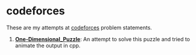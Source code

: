 # codeforces

These are my attempts at [codeforces](https://codeforces.com) problem statements.


1. [**One-Dimensional_Puzzle**](https://codeforces.com/problemset/problem/1931/G): An attempt to solve this puzzle and tried to animate the output in cpp.
